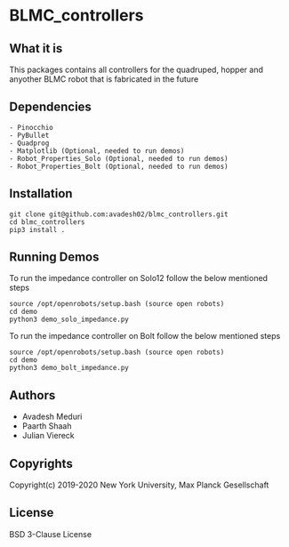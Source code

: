 # BLMC_controllers

## What it is

This packages contains all controllers for the quadruped, hopper and anyother BLMC robot that is fabricated in the future

## Dependencies
```
- Pinocchio
- PyBullet
- Quadprog
- Matplotlib (Optional, needed to run demos)
- Robot_Properties_Solo (Optional, needed to run demos)
- Robot_Properties_Bolt (Optional, needed to run demos)
```
## Installation
```
git clone git@github.com:avadesh02/blmc_controllers.git
cd blmc_controllers
pip3 install .
```

## Running Demos
To run the impedance controller on Solo12 follow the below mentioned steps
```
source /opt/openrobots/setup.bash (source open robots)
cd demo
python3 demo_solo_impedance.py
```

To run the impedance controller on Bolt follow the below mentioned steps
```
source /opt/openrobots/setup.bash (source open robots)
cd demo
python3 demo_bolt_impedance.py
```

## Authors
- Avadesh Meduri
- Paarth Shaah 
- Julian Viereck

## Copyrights

Copyright(c) 2019-2020 New York University, Max Planck Gesellschaft

## License

BSD 3-Clause License


